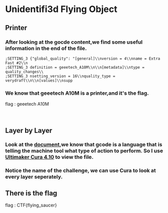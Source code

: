 # Unidentifi3d Flying Object
## Printer 
### After looking at the gocde content,we find some useful information in the end of the file.
``` 
;SETTING_3 {"global_quality": "[general]\\nversion = 4\\nname = Extra Fast #2\\n
;SETTING_3 definition = geeetech_A10M\\n\\n[metadata]\\ntype = quality_changes\\
;SETTING_3 nsetting_version = 16\\nquality_type = verydraft\\n\\n[values]\\nsupp
```

### We know that geeetech A10M is a printer,and it's the flag.
flag : geeetech A10M<br><br><br>
## Layer by Layer
### Look at the [document](https://en.wikipedia.org/wiki/G-code),we know that gcode is a language that is telling the machine tool what type of action to perform. So I use [Ultimaker Cura 4.10](https://ultimaker.com/software/ultimaker-cura) to view the file.
[](https://i.imgur.com/MxGNthf.png"")
### Notice the name of the challenge, we can use Cura to look at every layer seperately.
[](https://i.imgur.com/Fl8P9tC.png"")
## There is the flag
flag : CTF{flying_saucer}